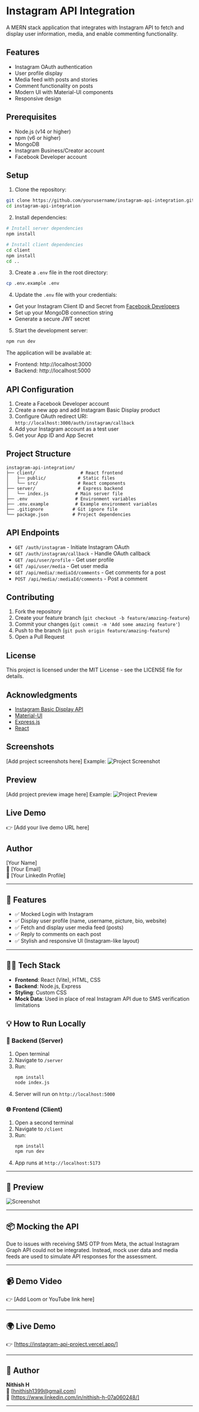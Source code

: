 # Instagram API Integration

A MERN stack application that integrates with Instagram API to fetch and display user information, media, and enable commenting functionality.

## Features

- Instagram OAuth authentication
- User profile display
- Media feed with posts and stories
- Comment functionality on posts
- Modern UI with Material-UI components
- Responsive design

## Prerequisites

- Node.js (v14 or higher)
- npm (v6 or higher)
- MongoDB
- Instagram Business/Creator account
- Facebook Developer account

## Setup

1. Clone the repository:
```bash
git clone https://github.com/yourusername/instagram-api-integration.git
cd instagram-api-integration
```

2. Install dependencies:
```bash
# Install server dependencies
npm install

# Install client dependencies
cd client
npm install
cd ..
```

3. Create a `.env` file in the root directory:
```bash
cp .env.example .env
```

4. Update the `.env` file with your credentials:
- Get your Instagram Client ID and Secret from [Facebook Developers](https://developers.facebook.com/)
- Set up your MongoDB connection string
- Generate a secure JWT secret

5. Start the development server:
```bash
npm run dev
```

The application will be available at:
- Frontend: http://localhost:3000
- Backend: http://localhost:5000

## API Configuration

1. Create a Facebook Developer account
2. Create a new app and add Instagram Basic Display product
3. Configure OAuth redirect URI: `http://localhost:3000/auth/instagram/callback`
4. Add your Instagram account as a test user
5. Get your App ID and App Secret

## Project Structure

```
instagram-api-integration/
├── client/                 # React frontend
│   ├── public/            # Static files
│   └── src/               # React components
├── server/                # Express backend
│   └── index.js          # Main server file
├── .env                  # Environment variables
├── .env.example          # Example environment variables
├── .gitignore           # Git ignore file
└── package.json         # Project dependencies
```

## API Endpoints

- `GET /auth/instagram` - Initiate Instagram OAuth
- `GET /auth/instagram/callback` - Handle OAuth callback
- `GET /api/user/profile` - Get user profile
- `GET /api/user/media` - Get user media
- `GET /api/media/:mediaId/comments` - Get comments for a post
- `POST /api/media/:mediaId/comments` - Post a comment

## Contributing

1. Fork the repository
2. Create your feature branch (`git checkout -b feature/amazing-feature`)
3. Commit your changes (`git commit -m 'Add some amazing feature'`)
4. Push to the branch (`git push origin feature/amazing-feature`)
5. Open a Pull Request

## License

This project is licensed under the MIT License - see the LICENSE file for details.

## Acknowledgments

- [Instagram Basic Display API](https://developers.facebook.com/docs/instagram-basic-display-api)
- [Material-UI](https://mui.com/)
- [Express.js](https://expressjs.com/)
- [React](https://reactjs.org/)

## Screenshots

[Add project screenshots here]
Example: ![Project Screenshot](https://example.com/screenshot.png)

## Preview

[Add project preview image here]
Example: ![Project Preview](https://example.com/preview.png)

## Live Demo

👉 [Add your live demo URL here]

## Author

[Your Name]  
📧 [Your Email]  
🔗 [Your LinkedIn Profile]

---

## 🚀 Features

- ✅ Mocked Login with Instagram
- ✅ Display user profile (name, username, picture, bio, website)
- ✅ Fetch and display user media feed (posts)
- ✅ Reply to comments on each post
- ✅ Stylish and responsive UI (Instagram-like layout)

---

## 🧑‍💻 Tech Stack

- **Frontend**: React (Vite), HTML, CSS
- **Backend**: Node.js, Express
- **Styling**: Custom CSS
- **Mock Data**: Used in place of real Instagram API due to SMS verification limitations

## 💡 How to Run Locally

### 🔧 Backend (Server)

1. Open terminal
2. Navigate to `/server`
3. Run:
   ```bash
   npm install
   node index.js
   ```
4. Server will run on `http://localhost:5000`

### 🌐 Frontend (Client)

1. Open a second terminal
2. Navigate to `/client`
3. Run:
   ```bash
   npm install
   npm run dev
   ```
4. App runs at `http://localhost:5173`

---

## 📸 Preview

![Screenshot](https://i.ibb.co/pv6XSmrG/ironman.webp)

---

## 📦 Mocking the API

Due to issues with receiving SMS OTP from Meta, the actual Instagram Graph API could not be integrated. Instead, mock user data and media feeds are used to simulate API responses for the assessment.

---

## 📹 Demo Video

👉 [Add Loom or YouTube link here]

---

## 🌍 Live Demo

👉 [https://instagram-api-project.vercel.app/]

---

## 🧠 Author

**Nithish H**  
📧 [hnithish1399@gmail.com]  
🔗 [https://www.linkedin.com/in/nithish-h-07a060248/]

---
